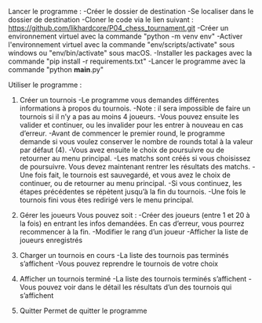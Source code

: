 Lancer le programme :
-Créer le dossier de destination
-Se localiser dans le dossier de destination
-Cloner le code via le lien suivant : https://github.com/likhardcore/P04_chess_tournament.git
-Créer un environnement virtuel avec la commande "python -m venv env"
-Activer l'environnement virtuel avec la commande "env/scripts/activate" sous windows ou "env/bin/activate" sous macOS. 
-Installer les packages avec la commande "pip install -r requirements.txt"
-Lancer le programme avec la commande "python __main__.py"

Utiliser le programme :
1) Créer un tournois
             -Le programme vous demandes différentes informations à propos du tournois.
		-Note : il sera impossible de faire un tournois si il n’y a pas au moins 4 joueurs.
             -Vous pouvez ensuite les valider et continuer, ou les invalider pour les entrer à nouveau en cas d’erreur.
	-Avant de commencer le premier round, le programme demande si vous voulez conserver le nombre de rounds total à la valeur par défaut (4).
	-Vous avez ensuite le choix de poursuivre ou de retourner au menu principal.
	-Les matchs sont créés si vous choisissez de poursuivre. Vous devez maintenant rentrer les résultats des matchs.
	-Une fois fait, le tournois est sauvegardé, et vous avez le choix de continuer, ou de retourner au menu principal.
	-Si vous continuez, les étapes précédentes se répètent jusqu’à la fin du tournois.
	-Une fois le tournois fini vous êtes redirigé vers le menu principal.

2) Gérer les joueurs
Vous pouvez soit :
	-Créer des joueurs (entre 1 et 20 à la fois) en entrant les infos demandées. En cas d’erreur, vous pourrez recommencer à la fin.
	-Modifier le rang d’un joueur
	-Afficher la liste de joueurs enregistrés

3) Charger un tournois en cours
	-La liste des tournois pas terminés s’affichent
	-Vous pouvez reprendre le tournois de votre choix

4) Afficher un tournois terminé
	-La liste des tournois terminés s’affichent
	-Vous pouvez voir dans le détail les résultats d’un des tournois qui s’affichent

5) Quitter
	Permet de quitter le programme
